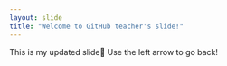 ```yaml
---
layout: slide
title: "Welcome to GitHub teacher's slide!"
---
```

This is my updated slide:tada:
Use the left arrow to go back!
